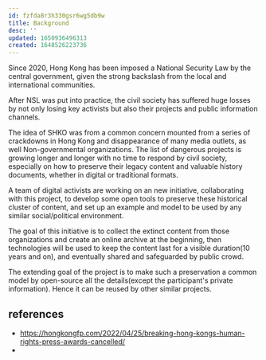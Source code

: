 ```yaml
---
id: fzfda8r3h330gsr6wg5db9w
title: Background
desc: ''
updated: 1650936496313
created: 1648526223736
---
```


Since 2020, Hong Kong has been imposed a National Security Law by the central government, given the strong backslash from the local and international communities. 

After NSL was put into practice, the civil society has suffered huge losses by not only losing key activists but also their projects and public information channels. 

The idea of SHKO was from a common concern mounted from a series of crackdowns in Hong Kong and disappearance of many media outlets, as well Non-governmental organizations. The list of dangerous projects is growing longer and longer with no time to respond by civil society, especially on how to preserve their legacy content and valuable history documents, whether in digital or traditional formats. 


A team of digital activists are working on an new initiative, collaborating with this project, to develop some open tools to preserve these historical cluster of content, and set up an example and model to be used by any similar social/political environment. 

The goal of this initiative is to collect the extinct content from those organizations and create an online archive at the beginning, then technologies will be used to keep the content last for a visible duration(10 years and on), and eventually shared and safeguarded by public crowd. 

The extending goal of the project is to make such a preservation a common model by open-source all the details(except the participant's private information). Hence it can be reused by other similar projects. 


## references

- https://hongkongfp.com/2022/04/25/breaking-hong-kongs-human-rights-press-awards-cancelled/ 
- 